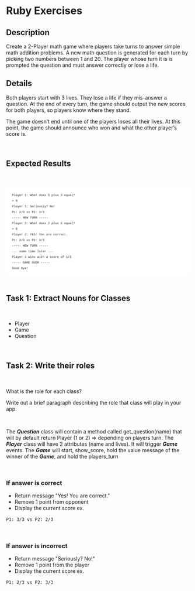 # Ruby Exercises

## Description
Create a 2-Player math game where players take turns to answer simple math addition problems. A new math question is generated for each turn by picking two numbers between 1 and 20. The player whose turn it is is prompted the question and must answer correctly or lose a life.

## Details

Both players start with 3 lives. They lose a life if they mis-answer a question. At the end of every turn, the game should output the new scores for both players, so players know where they stand.

The game doesn’t end until one of the players loses all their lives. At this point, the game should announce who won and what the other player’s score is.

<br>

## Expected Results
<br>

!["expected result"](./assets/two-player.png)
<br>
<br>

## Task 1: Extract Nouns for Classes 
<br>

- Player
- Game
- Question

<br>


## Task 2: Write their roles
<br>

What is the role for each class?

Write out a brief paragraph describing the role that class will play in your app.

<br>

The **_Question_** class will contain a method called get_question(name) that will by default return Player (1 or 2) => depending on players turn. The **_Player_** class will have 2 attributes (name and lives). It will trigger **_Game_** events. The **_Game_** will start, show_score, hold the value message of the winner of the **_Game_**, and hold the players_turn       


<br>

### If answer is correct

- Return message "Yes! You are correct." 
- Remove 1 point from opponent
- Display the current score ex. 

```sh
P1: 3/3 vs P2: 2/3 
```


<br>

### If answer is incorrect

- Return message "Seriously? No!"
- Remove 1 point from the player
- Display the current score ex. 


```sh
P1: 2/3 vs P2: 3/3 
```

<br>



